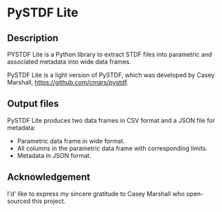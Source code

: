# PySTDF Lite

## Description
PYSTDF Lite is a Python library to extract STDF files into parametric and associated metadata into wide data frames.

PySTDF Lite is a light version of PySTDF, which was developed by Casey Marshall, https://github.com/cmars/pystdf.

## Output files
PySTDF Lite produces two data frames in CSV format and a JSON file for metadata:
- Parametric data frame in wide format.
- All columns in the parametric data frame with corresponding limits.
- Metadata in JSON format.

## Acknowledgement
I'd' like to express my sincere gratitude to Casey Marshall who open-sourced this project.
